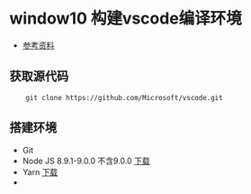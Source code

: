 # window10 构建vscode编译环境

- [参考资料](https://github.com/Microsoft/vscode/wiki/How-to-Contribute#build-and-run-from-source)

## 获取源代码

```git
    git clone https://github.com/Microsoft/vscode.git
```

## 搭建环境

- Git
- Node JS 8.9.1-9.0.0 不含9.0.0 [下载](https://nodejs.org/en/)
- Yarn [下载](https://yarnpkg.com/en/docs/install#windows-stable)
- 
